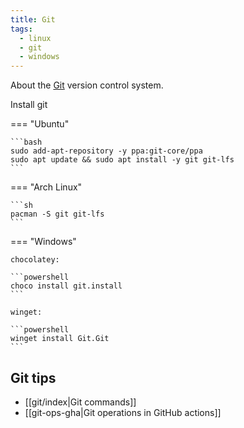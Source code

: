 ```yaml
---
title: Git
tags:
  - linux
  - git
  - windows
---
```


About the [Git](https://git-scm.com/) version control system.

Install git

=== "Ubuntu"

    ```bash
    sudo add-apt-repository -y ppa:git-core/ppa
    sudo apt update && sudo apt install -y git git-lfs
    ```

=== "Arch Linux"

    ```sh
    pacman -S git git-lfs
    ```

=== "Windows"

    chocolatey:

    ```powershell
    choco install git.install
    ```

    winget:

    ```powershell
    winget install Git.Git
    ```

## Git tips

- [[git/index|Git commands]]
- [[git-ops-gha|Git operations in GitHub actions]]
